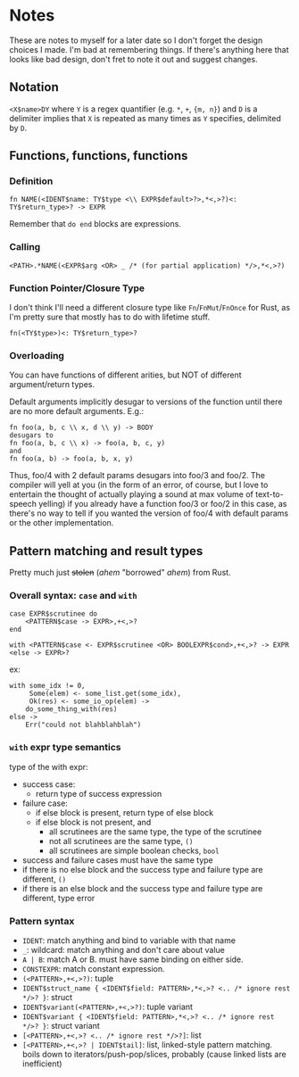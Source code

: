 # Notes

These are notes to myself for a later date so I don't forget the design choices I made. I'm bad at remembering things.
If there's anything here that looks like bad design, don't fret to note it out and suggest changes.

## Notation

`<X$name>DY` where `Y` is a regex quantifier (e.g. `*`, `+`, `{m, n}`) and `D` is a delimiter implies that `X` is repeated as many times as `Y` specifies, delimited by `D`.

## Functions, functions, functions

### Definition

```cal
fn NAME(<IDENT$name: TY$type <\\ EXPR$default>?>,*<,>?)<: TY$return_type>? -> EXPR
```

Remember that `do end` blocks are expressions.

### Calling

```cal
<PATH>.*NAME(<EXPR$arg <OR> _ /* (for partial application) */>,*<,>?)
```

### Function Pointer/Closure Type

I don't think I'll need a different closure type like `Fn`/`FnMut`/`FnOnce` for Rust, as I'm pretty sure that mostly has to do with lifetime stuff.

```cal
fn(<TY$type>)<: TY$return_type>?
```

### Overloading

You can have functions of different arities, but NOT of different argument/return types.

Default arguments implicitly desugar to versions of the function until there are no more default arguments. E.g.:
```cal
fn foo(a, b, c \\ x, d \\ y) -> BODY
desugars to
fn foo(a, b, c \\ x) -> foo(a, b, c, y)
and
fn foo(a, b) -> foo(a, b, x, y)
```

Thus, foo/4 with 2 default params desugars into foo/3 and foo/2. The compiler will yell at you (in the form of an error, of course, but I love to entertain the thought of actually playing a sound at max volume of text-to-speech yelling) if you already have a function foo/3 or foo/2 in this case, as there's no way to tell if you wanted the version of foo/4 with default params or the other implementation.

## Pattern matching and result types

Pretty much just ~~stolen~~ (*ahem* "borrowed" *ahem*) from Rust.

### Overall syntax: `case` and `with`

```cal
case EXPR$scrutinee do
    <PATTERN$case -> EXPR>,+<,>?
end
```

```cal
with <PATTERN$case <- EXPR$scrutinee <OR> BOOLEXPR$cond>,+<,>? -> EXPR <else -> EXPR>?
```

ex:
```cal
with some_idx != 0,
     Some(elem) <- some_list.get(some_idx),
     Ok(res) <- some_io_op(elem) ->
    do_some_thing_with(res)
else ->
    Err("could not blahblahblah")
```

### `with` expr type semantics

type of the with expr:
- success case:
  - return type of success expression
- failure case:
  - if else block is present, return type of else block
  - if else block is not present, and
    - all scrutinees are the same type, the type of the scrutinee
    - not all scrutinees are the same type, `()`
    - all scrutinees are simple boolean checks, `bool`
- success and failure cases must have the same type
- if there is no else block and the success type and failure type are different, `()`
- if there is an else block and the success type and failure type are different, type error

### Pattern syntax

- `IDENT`: match anything and bind to variable with that name
- `_`: wildcard: match anything and don't care about value
- `A | B`: match A or B. must have same binding on either side.
- `CONSTEXPR`: match constant expression.
- `(<PATTERN>,+<,>?)`: tuple
- `IDENT$struct_name { <IDENT$field: PATTERN>,*<,>? <.. /* ignore rest */>? }`: struct
- `IDENT$variant(<PATTERN>,+<,>?)`: tuple variant
- `IDENT$variant { <IDENT$field: PATTERN>,*<,>? <.. /* ignore rest */>? }`: struct variant
- `[<PATTERN>,+<,>? <.. /* ignore rest */>?]`: list
- `[<PATTERN>,+<,>? | IDENT$tail]`: list, linked-style pattern matching. boils down to iterators/push-pop/slices, probably (cause linked lists are inefficient)
